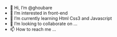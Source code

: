 - 👋 Hi, I’m @ghoubare
- 👀 I’m interested in front-end
- 🌱 I’m currently learning Html Css3 and Javascript
- 💞️ I’m looking to collaborate on ...
- 📫 How to reach me ...

<!---
ghoubare/ghoubare is a ✨ special ✨ repository because its `README.md` (this file) appears on your GitHub profile.
You can click the Preview link to take a look at your changes.
--->
